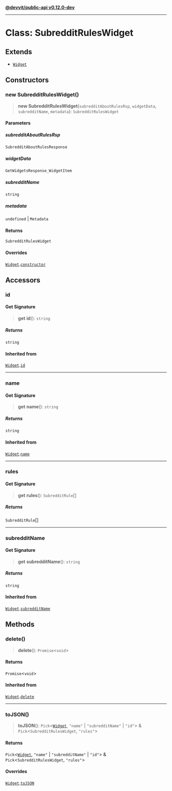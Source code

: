 [**@devvit/public-api v0.12.0-dev**](../../README.md)

---

# Class: SubredditRulesWidget

## Extends

- [`Widget`](Widget.md)

## Constructors

<a id="constructor"></a>

### new SubredditRulesWidget()

> **new SubredditRulesWidget**(`subredditAboutRulesRsp`, `widgetData`, `subredditName`, `metadata`): `SubredditRulesWidget`

#### Parameters

##### subredditAboutRulesRsp

`SubredditAboutRulesResponse`

##### widgetData

`GetWidgetsResponse_WidgetItem`

##### subredditName

`string`

##### metadata

`undefined` | `Metadata`

#### Returns

`SubredditRulesWidget`

#### Overrides

[`Widget`](Widget.md).[`constructor`](Widget.md#constructor)

## Accessors

<a id="id"></a>

### id

#### Get Signature

> **get** **id**(): `string`

##### Returns

`string`

#### Inherited from

[`Widget`](Widget.md).[`id`](Widget.md#id)

---

<a id="name"></a>

### name

#### Get Signature

> **get** **name**(): `string`

##### Returns

`string`

#### Inherited from

[`Widget`](Widget.md).[`name`](Widget.md#name)

---

<a id="rules"></a>

### rules

#### Get Signature

> **get** **rules**(): `SubredditRule`[]

##### Returns

`SubredditRule`[]

---

<a id="subredditname"></a>

### subredditName

#### Get Signature

> **get** **subredditName**(): `string`

##### Returns

`string`

#### Inherited from

[`Widget`](Widget.md).[`subredditName`](Widget.md#subredditname)

## Methods

<a id="delete"></a>

### delete()

> **delete**(): `Promise`\<`void`\>

#### Returns

`Promise`\<`void`\>

#### Inherited from

[`Widget`](Widget.md).[`delete`](Widget.md#delete)

---

<a id="tojson"></a>

### toJSON()

> **toJSON**(): `Pick`\<[`Widget`](Widget.md), `"name"` \| `"subredditName"` \| `"id"`\> & `Pick`\<`SubredditRulesWidget`, `"rules"`\>

#### Returns

`Pick`\<[`Widget`](Widget.md), `"name"` \| `"subredditName"` \| `"id"`\> & `Pick`\<`SubredditRulesWidget`, `"rules"`\>

#### Overrides

[`Widget`](Widget.md).[`toJSON`](Widget.md#tojson)
